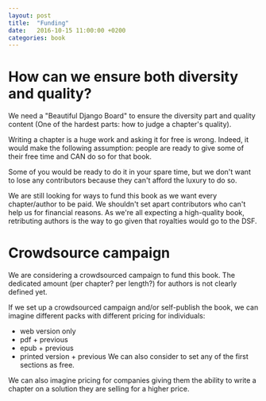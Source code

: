 ```yaml
---
layout: post
title:  "Funding"
date:   2016-10-15 11:00:00 +0200
categories: book
---
```


# How can we ensure both diversity and quality?

We need a "Beautiful Django Board" to ensure the diversity part and quality content (One of the hardest parts: how to judge a chapter's quality).

Writing a chapter is a huge work and asking it for free is wrong. Indeed, it would make the following assumption: people are ready to give some of their free time and CAN do so for that book. 

Some of you would be ready to do it in your spare time, but we don't want to lose any contributors because they can't afford the luxury to do so.

We are still looking for ways to fund this book as we want every chapter/author to be paid. We shouldn't set apart contributors who can't help us for financial reasons. As we're all expecting a high-quality book, retributing authors is the way to go given that royalties would go to the DSF.

# Crowdsource campaign

We are considering a crowdsourced campaign to fund this book. The dedicated amount (per chapter? per length?) for authors is not clearly defined yet.

If we set up a crowdsourced campaign and/or self-publish the book, we can imagine different packs with different pricing for individuals:
- web version only
- pdf + previous
- epub  + previous
- printed version + previous
We can also consider to set any of the first sections as free.

We can also imagine pricing for companies giving them the ability to write a chapter on a solution they are selling for a higher price.
